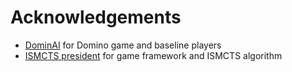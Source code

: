 <!-- # Dominoes
 -->
Acknowledgements
================

- [DominAI](https://github.com/guillean/DominAI) for Domino game and baseline players
- [ISMCTS president](https://github.com/tomdee/president) for game framework and ISMCTS algorithm